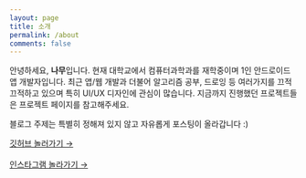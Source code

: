 ```yaml
---
layout: page
title: 소개
permalink: /about
comments: false
---
```


안녕하세요, **나무**입니다. 현재 대학교에서 컴퓨터과학과를 재학중이며 1인 안드로이드 앱 개발자입니다. 최근 앱/웹 개발과 더불어 알고리즘 공부, 드로잉 등 여러가지를 끄적끄적하고 있으며 특히 UI/UX 디자인에 관심이 많습니다. 지금까지 진행했던 프로젝트들은 프로젝트 페이지를 참고해주세요.

블로그 주제는 특별히 정해져 있지 않고 자유롭게 포스팅이 올라갑니다 :)

<a target="_blank" href="{{ author.github }}" class="btn btn-dark"> 깃허브 놀러가기 &rarr;</a>
<br/><br/>
<a target="_blank" href="{{ author.instagram}}" class="btn btn-dark"> 인스타그램 놀라가기 &rarr;</a>



